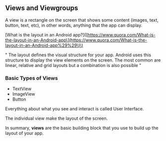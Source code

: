 ## **Views and Viewgroups**

A view is a rectangle on the screen that shows some content \(images, text, button, text, etc\), in other words, anything that the app can display.

\[What is the layout in an Android app?\]\([https://www.quora.com/What-is-the-layout-in-an-Android-app\](https://www.quora.com/What-is-the-layout-in-an-Android-app%29%29\)\)

" The layout defines the visual structure for your app. Android uses this structure to display the view elements on the screen. The most common are linear, relative and grid layouts but a combination is also possible "

### Basic Types of Views

* TextView
* ImageView
* Button

Everything about what you see and interact is called User Interface.

The individual view make the layout of the screen.

In summary, **views** are the basic building block that you use to build up the layout of your app.

